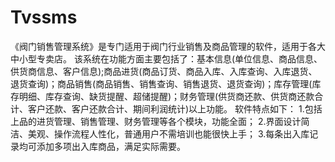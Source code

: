 # Tvssms
 《阀门销售管理系统》是专门适用于阀门行业销售及商品管理的软件，适用于各大中小型专卖店。       该系统在功能方面主要包括了：基本信息(单位信息、商品信息、供货商信息、客户信息);商品进货(商品订货、商品入库、入库查询、入库退货、退货查询)；商品销售(商品销售、销售查询、销售退货、退货查询)；库存管理(库存明细、库存查询、缺货提醒、超储提醒)；财务管理(供货商还款、供货商还款合计、客户还款、客户还款合计、期间利润统计)以上功能。     软件特点如下：     1.包括上品的进货管理、销售管理、财务管理等各个模块，功能全面；     2.界面设计简洁、美观、操作流程人性化，普通用户不需培训也能很快上手；      3.每条出入库记录均可添加多项出入库商品，满足实际需要。
